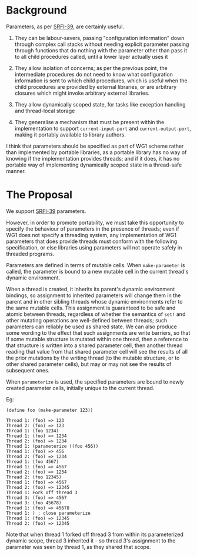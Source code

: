 # Background

Parameters, as per [SRFI-39](https://srfi.schemers.org/srfi-39/srfi-39.html), are certainly useful.

1. They can be labour-savers, passing "configuration information" down through complex call stacks without needing explicit parameter passing through functions that do nothing with the parameter other than pass it to all child procedures called, until a lower layer actually uses it

2. They allow isolation of concerns; as per the previous point, the intermediate procedures do not need to know what configuration information is sent to which child procedures, which is useful when the child procedures are provided by external libraries, or are arbitrary closures which might invoke arbitrary external libraries.

3. They allow dynamically scoped state, for tasks like exception handling and thread-local storage

4. They generalise a mechanism that must be present within the implementation to support `current-input-port` and `current-output-port`, making it portably available to library authors.

I think that parameters should be specified as part of WG1 scheme rather than implemented by portable libraries, as a portable library has no way of knowing if the implementation provides threads; and if it does, it has no portable way of implementing dynamically scoped state in a thread-safe manner.

# The Proposal

We support [SRFI-39](https://srfi.schemers.org/srfi-39/srfi-39.html) parameters.

However, in order to promote portability, we must take this opportunity to specify the behaviour of parameters in the presence of threads; even if WG1 does not specify a threading system, any implementation of WG1 parameters that does provide threads must conform with the following specification, or else libraries using parameters will not operate safely in threaded programs.

Parameters are defined in terms of mutable cells. When `make-parameter` is called, the parameter is bound to a new mutable cell in the current thread's dynamic environment.

When a thread is created, it inherits its parent's dynamic environment bindings, so assignment to inherited parameters will change them in the parent and in other sibling threads whose dynamic environments refer to the same mutable cells. This assignment is guaranteed to be safe and atomic between threads, regardless of whether the semantics of `set!` and other mutating operations are well-defined between threads; such parameters can reliably be used as shared state. We can also produce some wording to the effect that such assignments are write barriers, so that if some mutable structure is mutated within one thread, then a reference to that structure is written into a shared parameter cell, then another thread reading that value from that shared parameter cell will see the results of all the prior mutations by the writing thread (to the mutable structure, or to other shared parameter cells), but may or may not see the results of subsequent ones.

When `parameterize` is used, the specified parameters are bound to newly created parameter cells, initially unique to the current thread.

Eg:

```
(define foo (make-parameter 123))

Thread 1: (foo) => 123
Thread 2: (foo) => 123
Thread 1: (foo 1234)
Thread 1: (foo) => 1234
Thread 2: (foo) => 1234
Thread 1: (parameterize ((foo 456))
Thread 1: (foo) => 456
Thread 2: (foo) => 1234
Thread 1: (foo 4567)
Thread 1: (foo) => 4567
Thread 2: (foo) => 1234
Thread 2: (foo 12345)
Thread 1: (foo) => 4567
Thread 2: (foo) => 12345
Thread 1: Fork off thread 3
Thread 3: (foo) => 4567
Thread 3: (foo 45678)
Thread 1: (foo) => 45678
Thread 1: ) ; close parameterize
Thread 1: (foo) => 12345
Thread 2: (foo) => 12345
```

Note that when thread 1 forked off thread 3 from within its
parameterized dynamic scope, thread 3 inherited it - so thread 3's
assignment to the parameter was seen by thread 1, as they shared that scope.
